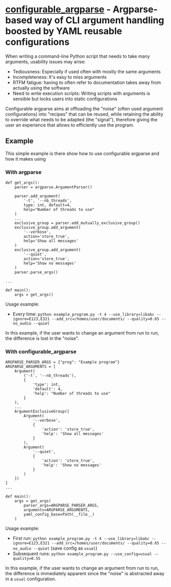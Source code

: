 # [configurable_argparse](https://github.com/DavidRodriguezSoaresCUI/configurable_argparse) - Argparse-based way of CLI argument handling boosted by YAML reusable configurations

When writing a command-line Python script that needs to take many arguments, usability issues may arise:

- Tediousness: Especially if used often with mostly the same arguments
- Incompleteness: It's easy to miss arguments
- RTFM fatigue: having to often refer to documentation takes away from actually using the software
- Need to write execution scripts: Writing scripts with arguments is sensible but locks users into static configurations

Configurable argparse aims at offloading the "noise" (often used argument configurations) into "recipes" that can be reused, while retaining the ability to override what needs to be adapted (the "signal"), therefore giving the user an experience that allows to efficiently use the program.

## Example

This simple example is there show how to use configurable argparse and how it makes using

### With argparse

```
def get_args():
    parser = argparse.ArgumentParser()

    parser.add_argument(
        '-t', '--nb_threads',
        type: int, default=4,
        help="Number of threads to use"
    )
    ...
    exclusive_group = parser.add_mutually_exclusive_group()
    exclusive_group.add_argument(
        '--verbose',
        action='store_true',
        help='Show all messages'
    )
    exclusive_group.add_argument(
        '--quiet',
        action='store_true',
        help='Show no messages'
    )
    parser.parse_args()

...

def main():
    args = get_args()
```

Usage example:

- Every time: `python example_program.py -t 4 --use_library=libabc --ignore=E123,E321 --add_src=/homes/user/documents/ --quality=0.65 --no_audio --quiet`

In this example, if the user wants to change an argument from run to run, the difference is lost in the "noise".

### With configurable_argparse

```
ARGPARSE_PARSER_ARGS = {"prog": "Example program"}
ARGPARSE_ARGUMENTS = [
    Argument(
        ('-t', '--nb_threads'),
        {
            'type': int,
            'default': 4,
            'help': "Number of threads to use"
        }
    ),
    ...
    ArgumentExclusiveGroup([
        Argument(
            '--verbose',
            {
                'action': 'store_true',
                'help': 'Show all messages'
            }
        ),
        Argument(
            '--quiet',
            {
                'action': 'store_true',
                'help': 'Show no messages'
            }
        )
    ])
]
...

def main():
    args = get_args(
        parser_args=ARGPARSE_PARSER_ARGS,
        arguments=ARGPARSE_ARGUMENTS,
        yaml_config_base=Path(__file__)
    )
```

Usage example:
- First run: `python example_program.py -t 4 --use_library=libabc --ignore=E123,E321 --add_src=/homes/user/documents/ --quality=0.65 --no_audio --quiet` (save config as `usual`)
- Subsequent runs: `python example_program.py --use_config=usual --quality=0.55`

In this example, if the user wants to change an argument from run to run, the difference is immediately apparent since the "noise" is abstracted away in a `usual` configuration.